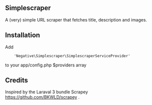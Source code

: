 ## Simplescraper

A (very) simple URL scraper that fetches title, description and images.

## Installation

Add

		'Negative\Simplescraper\SimplescraperServiceProvider'

to your app/config.php $providers array

## Credits

Inspired by the Laraval 3 bundle Scrapey https://github.com/BKWLD/scrapey .